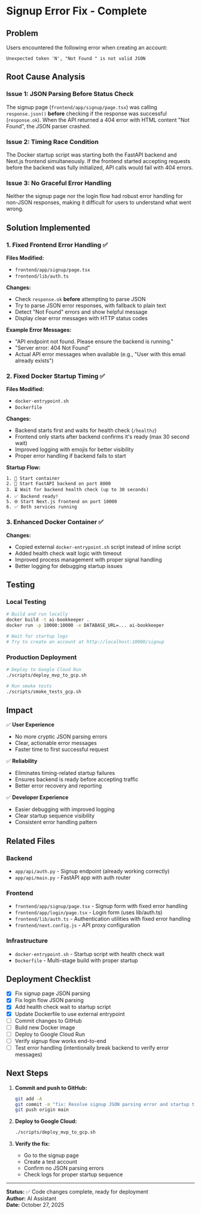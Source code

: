 # Signup Error Fix - Complete

## Problem
Users encountered the following error when creating an account:
```
Unexpected token 'N', "Not Found " is not valid JSON
```

## Root Cause Analysis

### Issue 1: JSON Parsing Before Status Check
The signup page (`frontend/app/signup/page.tsx`) was calling `response.json()` **before** checking if the response was successful (`response.ok`). When the API returned a 404 error with HTML content "Not Found", the JSON parser crashed.

### Issue 2: Timing Race Condition
The Docker startup script was starting both the FastAPI backend and Next.js frontend simultaneously. If the frontend started accepting requests before the backend was fully initialized, API calls would fail with 404 errors.

### Issue 3: No Graceful Error Handling
Neither the signup page nor the login flow had robust error handling for non-JSON responses, making it difficult for users to understand what went wrong.

## Solution Implemented

### 1. Fixed Frontend Error Handling ✅

**Files Modified:**
- `frontend/app/signup/page.tsx`
- `frontend/lib/auth.ts`

**Changes:**
- Check `response.ok` **before** attempting to parse JSON
- Try to parse JSON error responses, with fallback to plain text
- Detect "Not Found" errors and show helpful message
- Display clear error messages with HTTP status codes

**Example Error Messages:**
- "API endpoint not found. Please ensure the backend is running."
- "Server error: 404 Not Found"
- Actual API error messages when available (e.g., "User with this email already exists")

### 2. Fixed Docker Startup Timing ✅

**Files Modified:**
- `docker-entrypoint.sh`
- `Dockerfile`

**Changes:**
- Backend starts first and waits for health check (`/healthz`)
- Frontend only starts after backend confirms it's ready (max 30 second wait)
- Improved logging with emojis for better visibility
- Proper error handling if backend fails to start

**Startup Flow:**
```
1. 🚀 Start container
2. 📡 Start FastAPI backend on port 8000
3. ⏳ Wait for backend health check (up to 30 seconds)
4. ✅ Backend ready!
5. 🌐 Start Next.js frontend on port 10000
6. ✅ Both services running
```

### 3. Enhanced Docker Container ✅

**Changes:**
- Copied external `docker-entrypoint.sh` script instead of inline script
- Added health check wait logic with timeout
- Improved process management with proper signal handling
- Better logging for debugging startup issues

## Testing

### Local Testing
```bash
# Build and run locally
docker build -t ai-bookkeeper .
docker run -p 10000:10000 -e DATABASE_URL=... ai-bookkeeper

# Wait for startup logs
# Try to create an account at http://localhost:10000/signup
```

### Production Deployment
```bash
# Deploy to Google Cloud Run
./scripts/deploy_mvp_to_gcp.sh

# Run smoke tests
./scripts/smoke_tests_gcp.sh
```

## Impact

✅ **User Experience**
- No more cryptic JSON parsing errors
- Clear, actionable error messages
- Faster time to first successful request

✅ **Reliability**
- Eliminates timing-related startup failures
- Ensures backend is ready before accepting traffic
- Better error recovery and reporting

✅ **Developer Experience**
- Easier debugging with improved logging
- Clear startup sequence visibility
- Consistent error handling pattern

## Related Files

### Backend
- `app/api/auth.py` - Signup endpoint (already working correctly)
- `app/api/main.py` - FastAPI app with auth router

### Frontend
- `frontend/app/signup/page.tsx` - Signup form with fixed error handling
- `frontend/app/login/page.tsx` - Login form (uses lib/auth.ts)
- `frontend/lib/auth.ts` - Authentication utilities with fixed error handling
- `frontend/next.config.js` - API proxy configuration

### Infrastructure
- `docker-entrypoint.sh` - Startup script with health check wait
- `Dockerfile` - Multi-stage build with proper startup

## Deployment Checklist

- [x] Fix signup page JSON parsing
- [x] Fix login flow JSON parsing
- [x] Add health check wait to startup script
- [x] Update Dockerfile to use external entrypoint
- [ ] Commit changes to GitHub
- [ ] Build new Docker image
- [ ] Deploy to Google Cloud Run
- [ ] Verify signup flow works end-to-end
- [ ] Test error handling (intentionally break backend to verify error messages)

## Next Steps

1. **Commit and push to GitHub:**
   ```bash
   git add -A
   git commit -m "fix: Resolve signup JSON parsing error and startup timing issues"
   git push origin main
   ```

2. **Deploy to Google Cloud:**
   ```bash
   ./scripts/deploy_mvp_to_gcp.sh
   ```

3. **Verify the fix:**
   - Go to the signup page
   - Create a test account
   - Confirm no JSON parsing errors
   - Check logs for proper startup sequence

---

**Status:** ✅ Code changes complete, ready for deployment  
**Author:** AI Assistant  
**Date:** October 27, 2025

